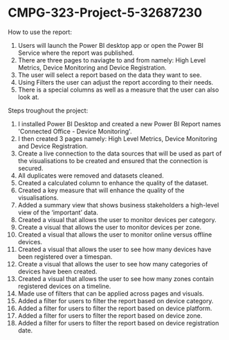 # CMPG-323-Project-5-32687230

How to use the report:

1. Users will launch the Power BI desktop app or open the Power BI Service where the report was published.
2. There are three pages to naviagte to and from namely: High Level Metrics, Device Monitoring and Device Registration.
3. The user will select a report based on the data they want to see.
4. Using Filters the user can adjust the report according to their needs.
5. There is a special columns as well as a measure that the user can also look at.

Steps troughout the project:

1. I installed Power BI Desktop and created a new Power BI Report names 'Connected Office - Device Monitoring'.
2. I then created 3 pages namely: High Level Metrics, Device Monitoring and Device Registration.
3. Create a live connection to the data sources that will be used as part of the visualisations to be created and ensured that the connection is secured.
4. All duplicates were removed and datasets cleaned.
5. Created a calculated column to enhance the quality of the dataset.
6. Created a key measure that will enhance the quality of the visualisations.
7. Added a summary view that shows business stakeholders a high-level view of the ‘important’ data.
8. Created a visual that allows the user to monitor devices per category.
9. Create a visual that allows the user to monitor devices per zone.
10. Created a visual that allows the user to monitor online versus offline devices.
11. Created a visual that allows the user to see how many devices have been registered over a timespan.
12. Create a visual that allows the user to see how many categories of devices have been created.
13. Created a visual that allows the user to see how many zones contain registered devices on a timeline.
14. Made use of filters that can be applied across pages and visuals.
15. Added a filter for users to filter the report based on device category.
16. Added a filter for users to filter the report based on device platform.
17. Added a filter for users to filter the report based on device zone.
18. Added a filter for users to filter the report based on device registration date.



